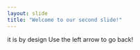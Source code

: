 ```yaml
---
layout: slide
title: "Welcome to our second slide!"
---
```

it is by design
Use the left arrow to go back!
